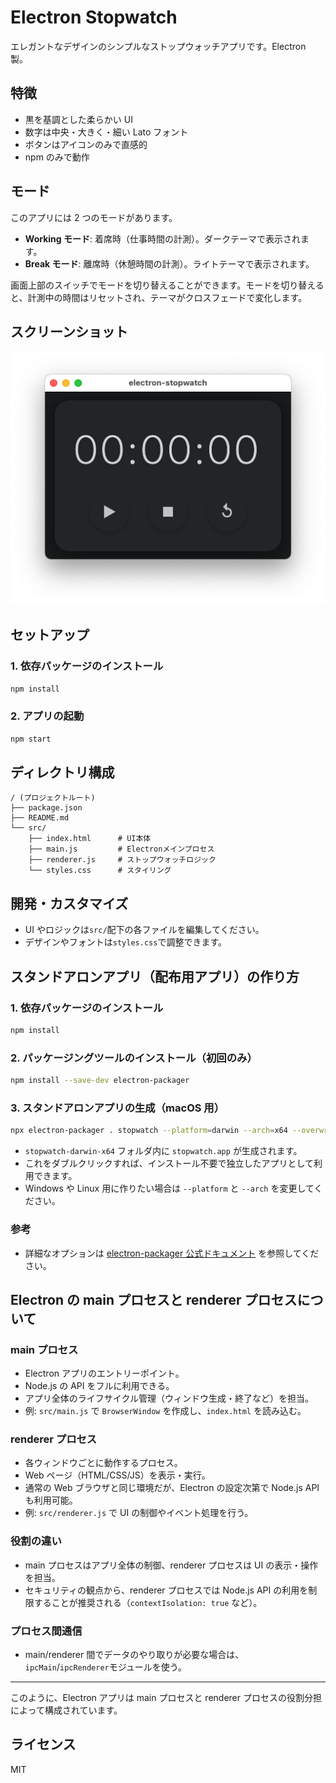 # Electron Stopwatch

エレガントなデザインのシンプルなストップウォッチアプリです。Electron 製。

## 特徴

- 黒を基調とした柔らかい UI
- 数字は中央・大きく・細い Lato フォント
- ボタンはアイコンのみで直感的
- npm のみで動作

## モード

このアプリには 2 つのモードがあります。

- **Working モード**: 着席時（仕事時間の計測）。ダークテーマで表示されます。
- **Break モード**: 離席時（休憩時間の計測）。ライトテーマで表示されます。

画面上部のスイッチでモードを切り替えることができます。モードを切り替えると、計測中の時間はリセットされ、テーマがクロスフェードで変化します。

## スクリーンショット

![スクリーンショット](/images/look.png)

## セットアップ

### 1. 依存パッケージのインストール

```sh
npm install
```

### 2. アプリの起動

```sh
npm start
```

## ディレクトリ構成

```
/ (プロジェクトルート)
├── package.json
├── README.md
└── src/
    ├── index.html      # UI本体
    ├── main.js         # Electronメインプロセス
    ├── renderer.js     # ストップウォッチロジック
    └── styles.css      # スタイリング
```

## 開発・カスタマイズ

- UI やロジックは`src/`配下の各ファイルを編集してください。
- デザインやフォントは`styles.css`で調整できます。

## スタンドアロンアプリ（配布用アプリ）の作り方

### 1. 依存パッケージのインストール

```sh
npm install
```

### 2. パッケージングツールのインストール（初回のみ）

```sh
npm install --save-dev electron-packager
```

### 3. スタンドアロンアプリの生成（macOS 用）

```sh
npx electron-packager . stopwatch --platform=darwin --arch=x64 --overwrite
```

- `stopwatch-darwin-x64` フォルダ内に `stopwatch.app` が生成されます。
- これをダブルクリックすれば、インストール不要で独立したアプリとして利用できます。
- Windows や Linux 用に作りたい場合は `--platform` と `--arch` を変更してください。

### 参考

- 詳細なオプションは [electron-packager 公式ドキュメント](https://github.com/electron/electron-packager) を参照してください。

## Electron の main プロセスと renderer プロセスについて

### main プロセス

- Electron アプリのエントリーポイント。
- Node.js の API をフルに利用できる。
- アプリ全体のライフサイクル管理（ウィンドウ生成・終了など）を担当。
- 例: `src/main.js` で `BrowserWindow` を作成し、`index.html` を読み込む。

### renderer プロセス

- 各ウィンドウごとに動作するプロセス。
- Web ページ（HTML/CSS/JS）を表示・実行。
- 通常の Web ブラウザと同じ環境だが、Electron の設定次第で Node.js API も利用可能。
- 例: `src/renderer.js` で UI の制御やイベント処理を行う。

### 役割の違い

- main プロセスはアプリ全体の制御、renderer プロセスは UI の表示・操作を担当。
- セキュリティの観点から、renderer プロセスでは Node.js API の利用を制限することが推奨される（`contextIsolation: true` など）。

### プロセス間通信

- main/renderer 間でデータのやり取りが必要な場合は、`ipcMain`/`ipcRenderer`モジュールを使う。

---

このように、Electron アプリは main プロセスと renderer プロセスの役割分担によって構成されています。

## ライセンス

MIT
